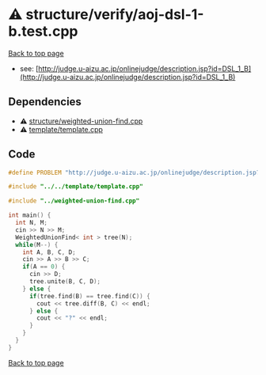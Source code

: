 <!-- mathjax config similar to math.stackexchange -->
<script type="text/javascript" async
  src="https://cdnjs.cloudflare.com/ajax/libs/mathjax/2.7.5/MathJax.js?config=TeX-MML-AM_CHTML">
</script>
<script type="text/x-mathjax-config">
  MathJax.Hub.Config({
    TeX: { equationNumbers: { autoNumber: "AMS" }},
    tex2jax: {
      inlineMath: [ ['$','$'] ],
      processEscapes: true
    },
    "HTML-CSS": { matchFontHeight: false },
    displayAlign: "left",
    displayIndent: "2em"
  });
</script>

<script type="text/javascript" src="https://cdnjs.cloudflare.com/ajax/libs/jquery/3.4.1/jquery.min.js"></script>
<script src="https://cdn.jsdelivr.net/npm/jquery-balloon-js@1.1.2/jquery.balloon.min.js" integrity="sha256-ZEYs9VrgAeNuPvs15E39OsyOJaIkXEEt10fzxJ20+2I=" crossorigin="anonymous"></script>
<script type="text/javascript" src="../../../assets/js/copy-button.js"></script>
<link rel="stylesheet" href="../../../assets/css/copy-button.css" />


# :warning: structure/verify/aoj-dsl-1-b.test.cpp


[Back to top page](../../../index.html)

* see: [http://judge.u-aizu.ac.jp/onlinejudge/description.jsp?id=DSL_1_B](http://judge.u-aizu.ac.jp/onlinejudge/description.jsp?id=DSL_1_B)


## Dependencies
* :warning: [structure/weighted-union-find.cpp](../../../library/structure/weighted-union-find.cpp.html)
* :warning: [template/template.cpp](../../../library/template/template.cpp.html)


## Code
```cpp
#define PROBLEM "http://judge.u-aizu.ac.jp/onlinejudge/description.jsp?id=DSL_1_B"

#include "../../template/template.cpp"

#include "../weighted-union-find.cpp"

int main() {
  int N, M;
  cin >> N >> M;
  WeightedUnionFind< int > tree(N);
  while(M--) {
    int A, B, C, D;
    cin >> A >> B >> C;
    if(A == 0) {
      cin >> D;
      tree.unite(B, C, D);
    } else {
      if(tree.find(B) == tree.find(C)) {
        cout << tree.diff(B, C) << endl;
      } else {
        cout << "?" << endl;
      }
    }
  }
}

```

[Back to top page](../../../index.html)

